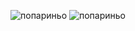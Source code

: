 
![попариньо](https://c.tenor.com/SI-DreZq30gAAAAC/kitty-hot.gif)
![попариньо](https://c.tenor.com/lSflRMQECFYAAAAd/sage-valorant.gif)
